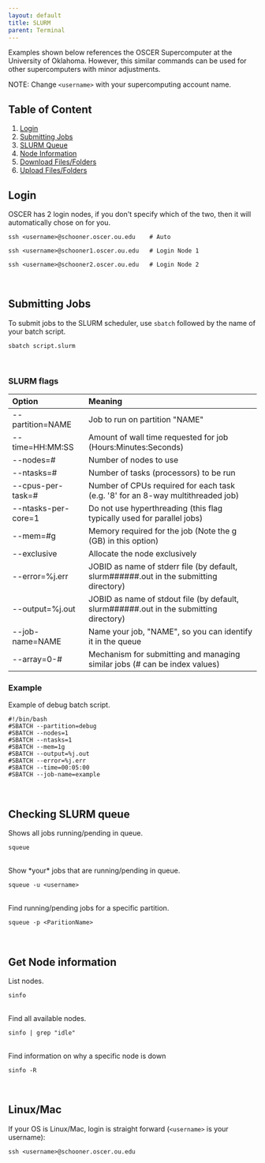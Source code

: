 ```yaml
---
layout: default
title: SLURM 
parent: Terminal
---
```


Examples shown below references the OSCER Supercomputer at the University of Oklahoma. However, this similar commands can be used for other supercomputers with minor adjustments.

NOTE: Change `<username>` with your supercomputing account name.

## Table of Content

1. [Login](#Login)
2. [Submitting Jobs](#Submitting-Jobs)
3. [SLURM Queue](#checking-slurm-queue)
4. [Node Information](#get-node-information)
5. [Download Files/Folders](#download-filesfolders)
6. [Upload Files/Folders](#uploading-filesfolders)

## Login 

OSCER has 2 login nodes, if you don't specify which of the two, then it will automatically chose on for you.

```
ssh <username>@schooner.oscer.ou.edu    # Auto
```
```
ssh <username>@schooner1.oscer.ou.edu   # Login Node 1
```
```
ssh <username>@schooner2.oscer.ou.edu   # Login Node 2
```  
<br />

## Submitting Jobs

To submit jobs to the SLURM scheduler, use `sbatch` followed by the name of your batch script.

```
sbatch script.slurm
```
<br />

### SLURM flags

| Option                  | Meaning |
| :-----                  | :------ |
| \--partition=NAME       | Job to run on partition "NAME" |
| \--time=HH:MM:SS        | Amount of wall time requested for job (Hours:Minutes:Seconds) | 
| \--nodes=#              | Number of nodes to use |
| \--ntasks=#             | Number of tasks (processors) to be run |
| \--cpus\-per\-task=#    | Number of CPUs required for each task (e.g. '8' for an 8-way multithreaded job) |
| \--ntasks\-per\-core=1  | Do not use hyperthreading (this flag typically used for parallel jobs) | 
| \--mem=#g               | Memory required for the job (Note the g (GB) in this option) |
| \--exclusive            | Allocate the node exclusively |
| \--error=%j.err         | JOBID as name of stderr file (by default, slurm######.out in the submitting directory) | 
| \--output=%j.out        | JOBID as name of stdout file (by default, slurm######.out in the submitting directory) | 
| \--job\-name=NAME       | Name your job, "NAME", so you can identify it in the queue |
| \--array=0-#            | Mechanism for submitting and managing similar jobs (# can be index values) |

### Example

Example of debug batch script.

```
#!/bin/bash
#SBATCH --partition=debug
#SBATCH --nodes=1
#SBATCH --ntasks=1
#SBATCH --mem=1g
#SBATCH --output=%j.out
#SBATCH --error=%j.err
#SBATCH --time=00:05:00
#SBATCH --job-name=example
```
<br />

## Checking SLURM queue 

Shows all jobs running/pending in queue.

```
squeue 
```
<br />
Show *your* jobs that are running/pending in queue.

```
squeue -u <username> 
```
<br />
Find running/pending jobs for a specific partition.

```
squeue -p <ParitionName>
```
<br />

## Get Node information

List nodes.

```
sinfo
```
<br />
Find all available nodes.

```
sinfo | grep "idle"
```
<br />
Find information on why a specific node is down

```
sinfo -R
```
<br />

## Linux/Mac

If your OS is Linux/Mac, login is straight forward (`<username>` is your username): 

```
ssh <username>@schooner.oscer.ou.edu 
```
<br />

